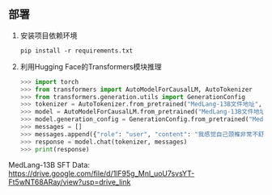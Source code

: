 ## 部署

1. 安装项目依赖环境

   `pip install -r requirements.txt`

2. 利用Hugging Face的Transformers模块推理

   ```python
   >>> import torch
   >>> from transformers import AutoModelForCausalLM, AutoTokenizer
   >>> from transformers.generation.utils import GenerationConfig
   >>> tokenizer = AutoTokenizer.from_pretrained("MedLang-13B文件地址", use_fast=False, trust_remote_code=True)
   >>> model = AutoModelForCausalLM.from_pretrained("MedLang-13B文件地址", device_map="auto", torch_dtype=torch.float16, trust_remote_code=True)
   >>> model.generation_config = GenerationConfig.from_pretrained("MedLang-13B文件地址")
   >>> messages = []
   >>> messages.append({"role": "user", "content": "我感觉自己颈椎非常不舒服，每天睡醒都会头痛"})
   >>> response = model.chat(tokenizer, messages)
   >>> print(response)
   ```

MedLang-13B SFT Data:[ https://drive.google.com/file/d/1lF95g_Mnl_uoU7svsYT-Ft5wNT68ARay/view?usp=drive_link
](https://drive.google.com/file/d/1nc6ritiuU1ZfuCoRlbQ7uLGvV1bUhD6U/view?usp=drive_link)
